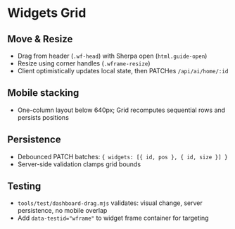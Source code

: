 # Widgets Grid

## Move & Resize
- Drag from header (`.wf-head`) with Sherpa open (`html.guide-open`)
- Resize using corner handles (`.wframe-resize`)
- Client optimistically updates local state, then PATCHes `/api/ai/home/:id`

## Mobile stacking
- One-column layout below 640px; Grid recomputes sequential rows and persists positions

## Persistence
- Debounced PATCH batches: `{ widgets: [{ id, pos }, { id, size }] }`
- Server-side validation clamps grid bounds

## Testing
- `tools/test/dashboard-drag.mjs` validates: visual change, server persistence, no mobile overlap
- Add `data-testid="wframe"` to widget frame container for targeting
